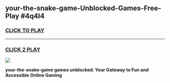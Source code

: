 
## your-the-snake-game-Unblocked-Games-Free-Play #4q4l4
<h3>
<a href="https://us.freeplayer.one?title=your-the-snake-game&ref=9M">CLICK TO PLAY</a></h3>
<hr>

<h3>
<a href="https://us.freeplayer.one?title=your-the-snake-game&ref=9M">CLICK 2 PLAY</a>
  
</h3>

<a href="https://us.freeplayer.one?title=your-the-snake-game&ref=9M"><img src="https://clearcache.store/games.png"></a>


**your-the-snake-game games unblocked: Your Gateway to Fun and Accessible Online Gaming**
